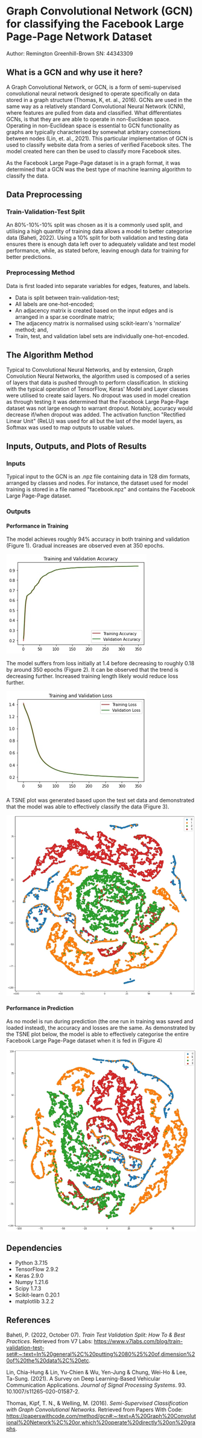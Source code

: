 # Graph Convolutional Network (GCN) for  classifying the Facebook Large Page-Page Network Dataset

Author: Remington Greenhill-Brown
SN: 44343309
## What is a GCN and why use it here?
A Graph Convolutional Network, or GCN, is a form of semi-supervised convolutional neural network designed to operate specifically on data stored in a graph structure (Thomas, K, et. al., 2016). GCNs are used in the same way as a relatively standard Convolutional Neural Network (CNN), where features are pulled from data and classified. What differentiates GCNs, is that they are are able to operate in non-Euclidean space. Operating in non-Euclidean space is essential to GCN functionality as graphs are typically characterised by somewhat arbitrary connections between nodes (Lin, et. al., 2021). This particular implementation of GCN is used to classify website data from a series of verified Facebook sites. The model created here can then be used to classify more Facebook sites. 

As the Facebook Large Page-Page dataset is in a graph format, it was determined that a GCN was the best type of machine learning algorithm to classify the data. 
## Data Preprocessing
### Train-Validation-Test Split
An 80%-10%-10% split was chosen as it is a commonly used split, and utilising a high quantity of training data allows a model to better categorise data (Baheti, 2022). Using a 10% split for both validation and testing data ensures there is enough data left over to adequately validate and test model performance, while, as stated before, leaving enough data for training for 
better predictions.
### Preprocessing Method
Data is first loaded into separate variables for edges, features, and labels. 
* Data is split between train-validation-test;
* All labels are one-hot-encoded;
* An adjacency matrix is created based on the input edges and is arranged in a spar.se coordinate matrix;
* The adjacency matrix is normalised using scikit-learn's 'normalize' method; and,
* Train, test, and validation label sets are individually one-hot-encoded.

## The Algorithm Method
Typical to Convolutional Neural Networks, and by extension, Graph Convolution Neural Networks, the algorithm used is composed of a series of layers that data is pushed through to perform classification. In sticking with the typical operation of TensorFlow, Keras' Model and Layer classes were utilised to create said layers. No dropout was used in model creation as through testing it was determined that the Facebook Large Page-Page dataset was not large enough to warrant dropout. Notably, accuracy would decrease if/when dropout was added. The activation function "Rectified Linear Unit" (ReLU) was used for all but the last of the model layers, as Softmax was used to map outputs to usable values.

## Inputs, Outputs, and Plots of Results
### Inputs
Typical input to the GCN is an .npz file containing data in 128 dim formats, arranged by classes and nodes. For instance, the dataset used for model training is stored in a file named "facebook.npz" and contains the Facebook Large Page-Page dataset.

### Outputs
#### Performance in Training
The model achieves roughly 94% accuracy in both training and validation (Figure 1). Gradual increases are observed even at 350 epochs. 

![Accuracy Plot](images/acc.jpg)

The model suffers from loss initially at 1.4 before decreasing to roughly 0.18 by around 350 epochs (Figure 2). It can be observed that the trend is decreasing further. Increased training length likely would reduce loss further.

![Loss Plot](images/loss.jpg)

A TSNE plot was generated based upon the test set data and demonstrated that the model was able to effectively classify the data (Figure 3).

![Training TSNE](images/trainingTsne.jpg)
#### Performance in Prediction
As no model is run during prediction (the one run in training was saved and loaded instead), the accuracy and losses are the same. As demonstrated by the TSNE plot below, the model is able to effectively categorise the entire Facebook Large Page-Page dataset when it is fed in (Figure 4)

![Prediction TSNE](images/predictTsne.jpg)

## Dependencies 
* Python 3.7.15
* TensorFlow 2.9.2
* Keras 2.9.0
* Numpy 1.21.6
* Scipy 1.7.3
* Scikit-learn 0.20.1
* matplotlib 3.2.2
## References
Baheti, P. (2022, October 07). _Train Test Validation Split: How To & Best Practices_. Retrieved from V7 Labs: https://www.v7labs.com/blog/train-validation-test-set#:~:text=In%20general%2C%20putting%2080%25%20of,dimension%20of%20the%20data%2C%20etc.

Lin, Chia-Hung & Lin, Yu-Chien & Wu, Yen-Jung & Chung, Wei-Ho & Lee, Ta-Sung. (2021). A Survey on Deep Learning-Based Vehicular Communication Applications. _Journal of Signal Processing Systems_. 93. 10.1007/s11265-020-01587-2. 

Thomas, Kipf, T. N., & Welling, M. (2016). _Semi-Supervised Classification with Graph Convolutional Networks_. Retrieved from Papers With Code: https://paperswithcode.com/method/gcn#:~:text=A%20Graph%20Convolutional%20Network%2C%20or,which%20operate%20directly%20on%20graphs.
